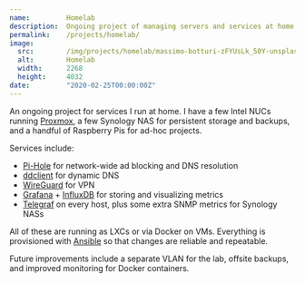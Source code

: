 ```yaml
---
name:         Homelab
description:  Ongoing project of managing servers and services at home.
permalink:    /projects/homelab/
image:
  src:        /img/projects/homelab/massimo-botturi-zFYUsLk_50Y-unsplash.jpg
  alt:        Homelab
  width:      2268
  height:     4032
date:         "2020-02-25T00:00:00Z"
---
```


An ongoing project for services I run at home. I have a few Intel NUCs running [Proxmox](https://www.proxmox.com/), a few Synology NAS for persistent storage and backups, and a handful of Raspberry Pis for ad-hoc projects.

Services include:
- [Pi-Hole](https://pi-hole.net) for network-wide ad blocking and DNS resolution
- [ddclient](https://sourceforge.net/p/ddclient/wiki/Home) for dynamic DNS
- [WireGuard](https://wiki.archlinux.org/index.php/WireGuard) for VPN
- [Grafana](https://grafana.com) + [InfluxDB](https://www.influxdata.com/products/influxdb-overview) for storing and visualizing metrics
- [Telegraf](https://www.influxdata.com/time-series-platform/telegraf/) on every host, plus some extra SNMP metrics for Synology NASs

All of these are running as LXCs or via Docker on VMs. Everything is provisioned with [Ansible](https://www.ansible.com) so that changes are reliable and repeatable.

Future improvements include a separate VLAN for the lab, offsite backups, and improved monitoring for Docker containers.

